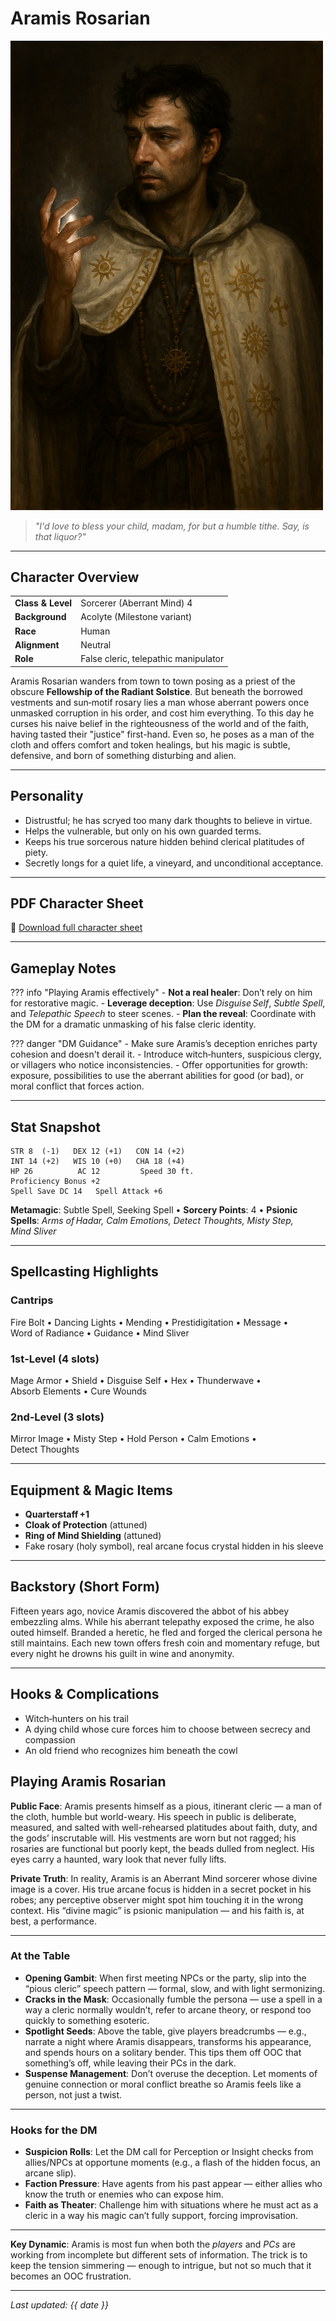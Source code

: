 # Aramis Rosarian

<img src="assets/aramis-rosarian.png" alt="Aramis Rosarian" width="500">

> *"I'd love to bless your child, madam, for but a humble tithe. Say, is that liquor?"*

---

## Character Overview

|                   |                                      |
| ----------------- | ------------------------------------ |
| **Class & Level** | Sorcerer (Aberrant Mind) 4           |
| **Background**    | Acolyte (Milestone variant)          |
| **Race**          | Human                                |
| **Alignment**     | Neutral                              |
| **Role**          | False cleric, telepathic manipulator |

Aramis Rosarian wanders from town to town posing as a priest of the obscure **Fellowship of the Radiant Solstice**. But beneath the borrowed vestments and sun‑motif rosary lies a man whose aberrant powers once unmasked corruption in his order, and cost him everything. To this day he curses his naive belief in the righteousness of the world and of the faith, having tasted their "justice" first-hand. Even so, he poses as a man of the cloth and offers comfort and token healings, but his magic is subtle, defensive, and born of something disturbing and alien.

---

## Personality

* Distrustful; he has scryed too many dark thoughts to believe in virtue.
* Helps the vulnerable, but only on his own guarded terms.
* Keeps his true sorcerous nature hidden behind clerical platitudes of piety.
* Secretly longs for a quiet life, a vineyard, and unconditional acceptance.

---

## PDF Character Sheet

📄 [Download full character sheet](assets/aramis-rosarian.pdf)

---

## Gameplay Notes

??? info "Playing Aramis effectively"
	- **Not a real healer**: Don’t rely on him for restorative magic.
	- **Leverage deception**: Use *Disguise Self*, *Subtle Spell*, and *Telepathic Speech* to steer scenes.
	- **Plan the reveal**: Coordinate with the DM for a dramatic unmasking of his false cleric identity.

??? danger "DM Guidance"
	- Make sure Aramis’s deception enriches party cohesion and doesn't derail it.
	- Introduce witch‑hunters, suspicious clergy, or villagers who notice inconsistencies.
	- Offer opportunities for growth: exposure, possibilities to use the aberrant abilities for good (or bad), or moral conflict that forces action.

---

## Stat Snapshot

```text
STR 8  (-1)   DEX 12 (+1)   CON 14 (+2)
INT 14 (+2)   WIS 10 (+0)   CHA 18 (+4)
HP 26          AC 12         Speed 30 ft.
Proficiency Bonus +2
Spell Save DC 14   Spell Attack +6
```

**Metamagic**: Subtle Spell, Seeking Spell  •  **Sorcery Points**: 4  •  **Psionic Spells**: *Arms of Hadar, Calm Emotions, Detect Thoughts, Misty Step, Mind Sliver*

---

## Spellcasting Highlights

### Cantrips

Fire Bolt • Dancing Lights • Mending • Prestidigitation • Message • Word of Radiance • Guidance • Mind Sliver

### 1st‑Level (4 slots)

Mage Armor • Shield • Disguise Self • Hex • Thunderwave • Absorb Elements • Cure Wounds

### 2nd‑Level (3 slots)

Mirror Image • Misty Step • Hold Person • Calm Emotions • Detect Thoughts

---

## Equipment & Magic Items

* **Quarterstaff +1**
* **Cloak of Protection** (attuned)
* **Ring of Mind Shielding** (attuned)
* Fake rosary (holy symbol), real arcane focus crystal hidden in his sleeve

---

## Backstory (Short Form)

Fifteen years ago, novice Aramis discovered the abbot of his abbey embezzling alms. While his aberrant telepathy exposed the crime, he also outed himself. Branded a heretic, he fled and forged the clerical persona he still maintains. Each new town offers fresh coin and momentary refuge, but every night he drowns his guilt in wine and anonymity.

---

## Hooks & Complications

* Witch‑hunters on his trail
* A dying child whose cure forces him to choose between secrecy and compassion
* An old friend who recognizes him beneath the cowl

## Playing Aramis Rosarian

**Public Face**: Aramis presents himself as a pious, itinerant cleric — a man of the cloth, humble but world-weary. His speech in public is deliberate, measured, and salted with well-rehearsed platitudes about faith, duty, and the gods’ inscrutable will. His vestments are worn but not ragged; his rosaries are functional but poorly kept, the beads dulled from neglect. His eyes carry a haunted, wary look that never fully lifts.

**Private Truth**: In reality, Aramis is an Aberrant Mind sorcerer whose divine image is a cover. His true arcane focus is hidden in a secret pocket in his robes; any perceptive observer might spot him touching it in the wrong context. His “divine magic” is psionic manipulation — and his faith is, at best, a performance.

---

### At the Table
- **Opening Gambit**: When first meeting NPCs or the party, slip into the “pious cleric” speech pattern — formal, slow, and with light sermonizing.  
- **Cracks in the Mask**: Occasionally fumble the persona — use a spell in a way a cleric normally wouldn’t, refer to arcane theory, or respond too quickly to something esoteric.  
- **Spotlight Seeds**: Above the table, give players breadcrumbs — e.g., narrate a night where Aramis disappears, transforms his appearance, and spends hours on a solitary bender. This tips them off OOC that something’s off, while leaving their PCs in the dark.  
- **Suspense Management**: Don’t overuse the deception. Let moments of genuine connection or moral conflict breathe so Aramis feels like a person, not just a twist.

---

### Hooks for the DM
- **Suspicion Rolls**: Let the DM call for Perception or Insight checks from allies/NPCs at opportune moments (e.g., a flash of the hidden focus, an arcane slip).  
- **Faction Pressure**: Have agents from his past appear — either allies who know the truth or enemies who can expose him.  
- **Faith as Theater**: Challenge him with situations where he must act as a cleric in a way his magic can’t fully support, forcing improvisation.

---

**Key Dynamic**: Aramis is most fun when both the *players* and *PCs* are working from incomplete but different sets of information. The trick is to keep the tension simmering — enough to intrigue, but not so much that it becomes an OOC frustration. 


---

*Last updated: {{ date }}*
